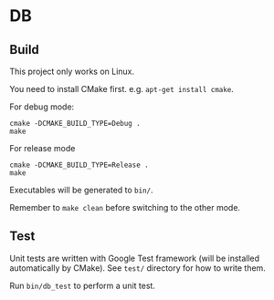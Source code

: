 # DB

## Build

This project only works on Linux.

You need to install CMake first. e.g. `apt-get install cmake`.

For debug mode:

```
cmake -DCMAKE_BUILD_TYPE=Debug .
make
```

For release mode

```
cmake -DCMAKE_BUILD_TYPE=Release .
make
```

Executables will be generated to `bin/`.

Remember to `make clean` before switching to the other mode.

## Test

Unit tests are written with Google Test framework (will be installed automatically by CMake). See `test/` directory for how to write them.

Run `bin/db_test` to perform a unit test.
